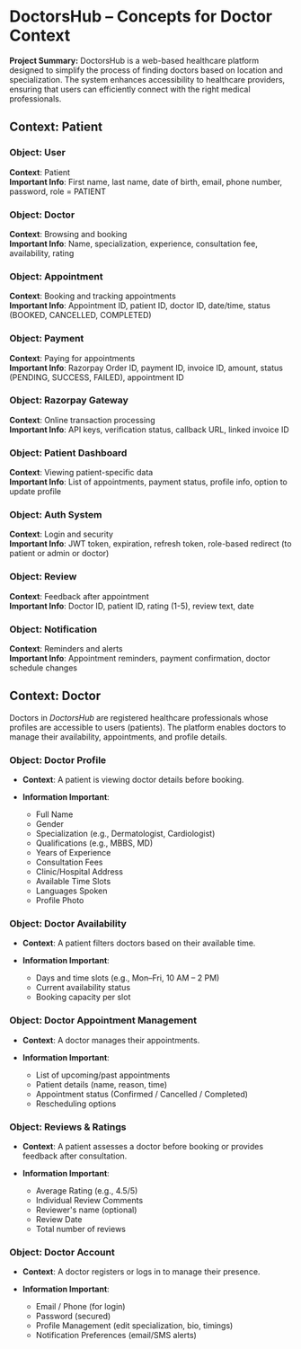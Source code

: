 # DoctorsHub – Concepts for Doctor Context

**Project Summary:**
DoctorsHub is a web-based healthcare platform designed to simplify the process of finding doctors based on location and specialization. The system enhances accessibility to healthcare providers, ensuring that users can efficiently connect with the right medical professionals.

## Context: Patient

### Object: User  
**Context**: Patient  
**Important Info**: First name, last name, date of birth, email, phone number, password, role = PATIENT

### Object: Doctor  
**Context**: Browsing and booking  
**Important Info**: Name, specialization, experience, consultation fee, availability, rating

### Object: Appointment  
**Context**: Booking and tracking appointments  
**Important Info**: Appointment ID, patient ID, doctor ID, date/time, status (BOOKED, CANCELLED, COMPLETED)

### Object: Payment  
**Context**: Paying for appointments  
**Important Info**: Razorpay Order ID, payment ID, invoice ID, amount, status (PENDING, SUCCESS, FAILED), appointment ID

### Object: Razorpay Gateway  
**Context**: Online transaction processing  
**Important Info**: API keys, verification status, callback URL, linked invoice ID

### Object: Patient Dashboard  
**Context**: Viewing patient-specific data  
**Important Info**: List of appointments, payment status, profile info, option to update profile

### Object: Auth System  
**Context**: Login and security  
**Important Info**: JWT token, expiration, refresh token, role-based redirect (to patient or admin or doctor)

### Object: Review  
**Context**: Feedback after appointment  
**Important Info**: Doctor ID, patient ID, rating (1-5), review text, date

### Object: Notification   
**Context**: Reminders and alerts  
**Important Info**: Appointment reminders, payment confirmation, doctor schedule changes

## Context: Doctor 

Doctors in *DoctorsHub* are registered healthcare professionals whose profiles are accessible to users (patients). The platform enables doctors to manage their availability, appointments, and profile details.

### Object: Doctor Profile

* **Context**: A patient is viewing doctor details before booking.
* **Information Important**:

  * Full Name
  * Gender
  * Specialization (e.g., Dermatologist, Cardiologist)
  * Qualifications (e.g., MBBS, MD)
  * Years of Experience
  * Consultation Fees
  * Clinic/Hospital Address
  * Available Time Slots
  * Languages Spoken
  * Profile Photo

### Object: Doctor Availability

* **Context**: A patient filters doctors based on their available time.
* **Information Important**:

  * Days and time slots (e.g., Mon–Fri, 10 AM – 2 PM)
  * Current availability status
  * Booking capacity per slot

### Object: Doctor Appointment Management

* **Context**: A doctor manages their appointments.
* **Information Important**:

  * List of upcoming/past appointments
  * Patient details (name, reason, time)
  * Appointment status (Confirmed / Cancelled / Completed)
  * Rescheduling options

### Object: Reviews & Ratings

* **Context**: A patient assesses a doctor before booking or provides feedback after consultation.
* **Information Important**:

  * Average Rating (e.g., 4.5/5)
  * Individual Review Comments
  * Reviewer's name (optional)
  * Review Date
  * Total number of reviews

### Object: Doctor Account

* **Context**: A doctor registers or logs in to manage their presence.
* **Information Important**:

  * Email / Phone (for login)
  * Password (secured)
  * Profile Management (edit specialization, bio, timings)
  * Notification Preferences (email/SMS alerts)
